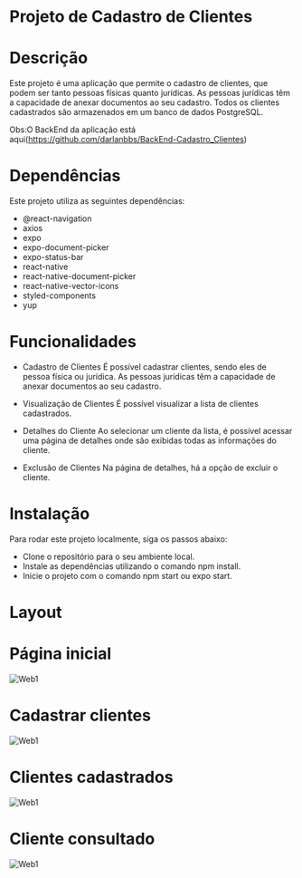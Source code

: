 # Projeto de Cadastro de Clientes

# Descrição

Este projeto é uma aplicação que permite o cadastro de clientes, que podem ser tanto pessoas físicas quanto jurídicas. As pessoas jurídicas têm a capacidade de anexar documentos ao seu cadastro. Todos os clientes cadastrados são armazenados em um banco de dados PostgreSQL.

Obs:O BackEnd da aplicação está aqui(https://github.com/darlanbbs/BackEnd-Cadastro_Clientes)

# Dependências

Este projeto utiliza as seguintes dependências:

- @react-navigation
- axios
- expo
- expo-document-picker
- expo-status-bar
- react-native
- react-native-document-picker
- react-native-vector-icons
- styled-components
- yup


# Funcionalidades

- Cadastro de Clientes
É possível cadastrar clientes, sendo eles de pessoa física ou jurídica.
As pessoas jurídicas têm a capacidade de anexar documentos ao seu cadastro.

- Visualização de Clientes
É possível visualizar a lista de clientes cadastrados.

- Detalhes do Cliente
Ao selecionar um cliente da lista, é possível acessar uma página de detalhes onde são exibidas todas as informações do cliente.

- Exclusão de Clientes
Na página de detalhes, há a opção de excluir o cliente.

# Instalação
Para rodar este projeto localmente, siga os passos abaixo:

- Clone o repositório para o seu ambiente local.
- Instale as dependências utilizando o comando npm install.
- Inicie o projeto com o comando npm start ou expo start.

# Layout

# Página inicial
  ![Web1](https://github.com/darlanbbs/cadastro_cliente_mobile/blob/main/layoutCli/homepage.png)

# Cadastrar clientes
  ![Web1](https://github.com/darlanbbs/cadastro_cliente_mobile/blob/main/layoutCli/cadastroJuri.png)

# Clientes cadastrados
  ![Web1](https://github.com/darlanbbs/cadastro_cliente_mobile/blob/main/layoutCli/clientes.png)

# Cliente consultado

 ![Web1](https://github.com/darlanbbs/cadastro_cliente_mobile/blob/main/layoutCli/detalhes.png)


